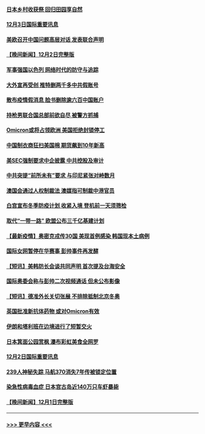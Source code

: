 #### [日本乡村收获祭 回归田园享自然](../pages/prog202/a103284145.md?t=12031901) 
#### [12月3日国际重要讯息](../pages/prog202/a103284143.md?t=12031901) 
#### [美欧召开中国问题高层对话 发表联合声明](../pages/prog202/a103284087.md?t=12031901) 
#### [【晚间新闻】12月2日完整版](../pages/prog202/a103283875.md?t=12031901) 
#### [军事强国以色列 网络时代的防守与追踪](../pages/prog202/a103283733.md?t=12031901) 
#### [大外宣再受创 推特删两千多中共假账号](../pages/prog202/a103283657.md?t=12031901) 
#### [散布疫情假消息 脸书删除逾六百中国账户](../pages/prog202/a103283670.md?t=12031901) 
#### [持枪男联合国总部前欲自尽 被警方抓捕](../pages/prog202/a103283645.md?t=12031901) 
#### [Omicron或将占领欧洲 美国拒绝封锁停工](../pages/prog202/a103283674.md?t=12031901) 
#### [中国制衣商狂扫美国棉 期货飙到10年新高](../pages/prog202/a103283551.md?t=12031901) 
#### [美SEC强制要求中企披露 中共控股及审计](../pages/prog202/a103283563.md?t=12031901) 
#### [中共突提“前所未有”要求 与印尼紧张对峙数月](../pages/prog202/a103283587.md?t=12031901) 
#### [澳国会通过人权制裁法 澳媒指可制裁中港官员](../pages/prog202/a103283455.md?t=12031901) 
#### [白宫宣布冬季防疫计划 收紧入境 登机前一天须筛检](../pages/prog202/a103283330.md?t=12031901) 
#### [取代“一带一路” 欧盟公布三千亿基建计划](../pages/prog202/a103283442.md?t=12031901) 
#### [【最新疫情】奥密克戎传30国 美现首例感染 韩国现本土病例](../pages/prog202/a103283421.md?t=12031901) 
#### [国际女网暂停在华赛事 彭帅事件再发酵](../pages/prog202/a103283399.md?t=12031901) 
#### [【短讯】美韩防长会谈共同声明 首次提及台海安全](../pages/prog202/a103283397.md?t=12031901) 
#### [国际奥委会称与彭帅二次视频通话 但未公布影像](../pages/prog202/a103283364.md?t=12031901) 
#### [【短讯】德准外长关切张展 不排除抵制北京冬奥](../pages/prog202/a103283361.md?t=12031901) 
#### [英国批准新抗体药物 或对Omicron有效](../pages/prog202/a103283194.md?t=12031901) 
#### [伊朗和塔利班在边境进行了短暂交火](../pages/prog202/a103283212.md?t=12031901) 
#### [日本箕面公园赏枫 瀑布彩虹美食全网罗](../pages/prog202/a103283163.md?t=12031901) 
#### [12月2日国际重要讯息](../pages/prog202/a103283159.md?t=12031901) 
#### [239人神秘失踪 马航370消失7年传被锁定位置](../pages/prog202/a103283103.md?t=12031901) 
#### [染急性病毒血症 日本宫古岛近140万只车虾暴毙](../pages/prog202/a103283039.md?t=12031901) 
#### [【晚间新闻】12月1日完整版](../pages/prog202/a103282922.md?t=12031901) 

----
#### [ >>> 更早内容 <<< ](../indexes/prog202-earlier.md)
